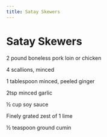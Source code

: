 ```yaml
---
title: Satay Skewers
---
```


# Satay Skewers

2 pound boneless pork loin or chicken

4 scallions, minced

1 tablespoon minced, peeled ginger

2tsp minced garlic

½ cup soy sauce

Finely grated zest of 1 lime

½ teaspoon ground cumin